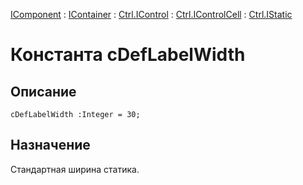 ﻿---
Link: .Ctrl.IStatic.@cDefLabelWidth
---

[IComponent](topic:Com.Custom.ComClasses.IComponent.Default) :
[IContainer](topic:Com.Custom.ComClasses.IContainer.Default) :
[Ctrl.IControl](topic:Com.Custom.ComClasses.Ctrl.IControl.Default) :
[Ctrl.IControlCell](topic:Com.Custom.ComClasses.Ctrl.IControlCell.Default) :
[Ctrl.IStatic](Default)

# Константа cDefLabelWidth

## Описание

    cDefLabelWidth :Integer = 30;

## Назначение

Стандартная ширина статика.
